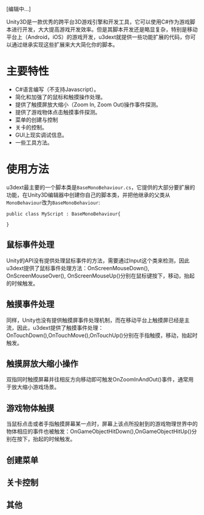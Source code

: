 [编辑中...]

Unity3D是一款优秀的跨平台3D游戏引擎和开发工具，它可以使用C#作为游戏脚本进行开发，大大提高游戏开发效率。但是其脚本开发还是略显复杂，特别是移动平台上（Android，iOS）的游戏开发，u3dext就提供一些功能扩展的代码，你可以通过继承实现这些扩展来大大简化你的脚本。

# 主要特性 #
  * C#语言编写（不支持Javascript）。
  * 简化和加强了的鼠标和触摸操作处理。
  * 提供了触摸屏放大缩小（Zoom In, Zoom Out)操作事件探测。
  * 提供了游戏物体点击触摸事件探测。
  * 菜单的创建与控制
  * 关卡的控制。
  * GUI上现实调试信息。
  * 一些工具方法。

# 使用方法 #

u3dext最主要的一个脚本类是`BaseMonoBehaviour.cs`，它提供的大部分要扩展的功能，在Unity3D编辑器中创建你自己的脚本类，并把他继承的父类从`MonoBehaviour`改为`BaseMonoBehaviour`:

```
public class MyScript : BaseMonoBehaviour{

}
```

## 鼠标事件处理 ##
Unity的API没有提供处理鼠标事件的方法，需要通过Input这个类来检测，因此u3dext提供了鼠标事件处理方法：OnScreenMouseDown(), OnScreenMouseOver(), OnScreenMouseUp()分别在鼠标键按下，移动，抬起的时候触发。


## 触摸事件处理 ##
同样，Unity也没有提供触摸屏事件处理机制，而在移动平台上触摸屏已经是主流，因此，u3dext提供了触摸事件处理：OnTouchDown(),OnTouchMove(),OnTouchUp()分别在手指触摸，移动，抬起时触发。


## 触摸屏放大缩小操作 ##
双指同时触摸屏幕并往相反方向移动即可触发OnZoomInAndOut()事件，通常用于放大缩小游戏场景。

## 游戏物体触摸 ##
当鼠标点击或者手指触摸屏幕某一点时，屏幕上该点所投射到的游戏物理世界中的物体相应的事件也被触发：OnGameObjectHitDown(),OnGameObjectHitUp()分别在按下，抬起的时候触发。

## 创建菜单 ##

## 关卡控制 ##

## 其他 ##